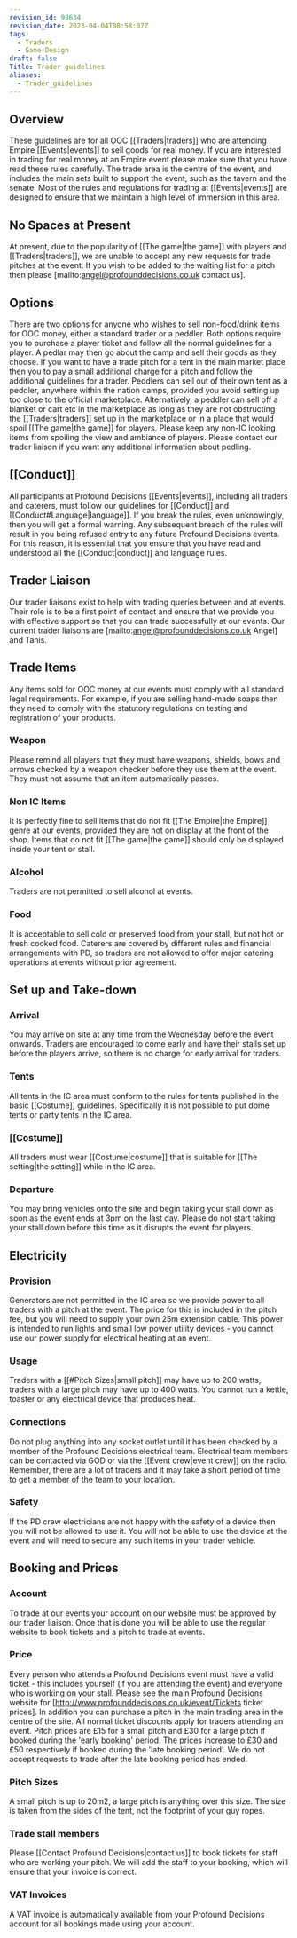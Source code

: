 ```yaml
---
revision_id: 98634
revision_date: 2023-04-04T08:58:07Z
tags:
  - Traders
  - Game-Design
draft: false
Title: Trader guidelines
aliases:
  - Trader_guidelines
---
```

## Overview
These guidelines are for all OOC [[Traders|traders]] who are attending Empire [[Events|events]] to sell goods for real money. If you are interested in trading for real money at an Empire event please make sure that you have read these rules carefully.
The trade area is the centre of the event, and includes the main sets built to support the event, such as the tavern and the senate. Most of the rules and regulations for trading at [[Events|events]] are designed to ensure that we maintain a high level of immersion in this area.
## No Spaces at Present
At present, due to the popularity of [[The game|the game]] with players and [[Traders|traders]], we are unable to accept any new requests for trade pitches at the event. If you wish to be added to the waiting list for a pitch then please [mailto:angel@profounddecisions.co.uk contact us].
## Options
There are two options for anyone who wishes to sell non-food/drink items for OOC money, either a standard trader or a peddler. Both options require you to purchase a player ticket and follow all the normal guidelines for a player. A pedlar may then go about the camp and sell their goods as they choose. If you want to have a trade pitch for a tent in the main market place then you to pay a small additional charge for a pitch and follow the additional guidelines for a trader.
Peddlers can sell out of their own tent as a peddler, anywhere within the nation camps, provided you avoid setting up too close to the official marketplace. Alternatively, a peddler can sell off a blanket or cart etc in the marketplace as long as they are not obstructing the [[Traders|traders]] set up in the marketplace or in a place that would spoil [[The game|the game]] for players. Please keep any non-IC looking items from spoiling the view and ambiance of players. Please contact our trader liaison if you want any additional information about pedling.
## [[Conduct]]
All participants at Profound Decisions [[Events|events]], including all traders and caterers, must follow our guidelines for [[Conduct]] and [[Conduct#Language|language]]. If you break the rules, even unknowingly, then you will get a formal warning. Any subsequent breach of the rules will result in you being refused entry to any future Profound Decisions events. For this reason, it is essential that you ensure that you have read and understood all the [[Conduct|conduct]] and language rules.
## Trader Liaison
Our trader liaisons exist to help with trading queries between and at events. Their role is to be a first point of contact and ensure that we provide you with effective support so that you can trade successfully at our events. Our current trader liaisons are [mailto:angel@profounddecisions.co.uk Angel] and Tanis.
## Trade Items
Any items sold for OOC money at our events must comply with all standard legal requirements. For example, if you are selling hand-made soaps then they need to comply with the statutory regulations on testing and registration of your products.
### Weapon
Please remind all players that they must have weapons, shields, bows and arrows checked by a weapon checker before they use them at the event. They must not assume that an item automatically passes.
### Non IC Items
It is perfectly fine to sell items that do not fit [[The Empire|the Empire]] genre at our events, provided they are not on display at the front of the shop. Items that do not fit [[The game|the game]] should only be displayed inside your tent or stall.
### Alcohol
Traders are not permitted to sell alcohol at events.
### Food
It is acceptable to sell cold or preserved food from your stall, but not hot or fresh cooked food. Caterers are covered by different rules and financial arrangements with PD, so traders are not allowed to offer major catering operations at events without prior agreement.
## Set up and Take-down
### Arrival
You may arrive on site at any time from the Wednesday before the event onwards. Traders are encouraged to come early and have their stalls set up before the players arrive, so there is no charge for early arrival for traders.
### Tents
All tents in the IC area must conform to the rules for tents published in the basic [[Costume]] guidelines. Specifically it is not possible to put dome tents or party tents in the IC area.
### [[Costume]]
All traders must wear [[Costume|costume]] that is suitable for [[The setting|the setting]] while in the IC area. 
### Departure
You may bring vehicles onto the site and begin taking your stall down as soon as the event ends at 3pm on the last day. Please do not start taking your stall down before this time as it disrupts the event for players.
## Electricity
### Provision
Generators are not permitted in the IC area so we provide power to all traders with a pitch at the event. The price for this is included in the pitch fee, but you will need to supply your own 25m extension cable. This power is intended to run lights and small low power utility devices - you cannot use our power supply for electrical heating at an event.
### Usage
Traders with a [[#Pitch Sizes|small pitch]] may have up to 200 watts, traders with a large pitch may have up to 400 watts. You cannot run a kettle, toaster or any electrical device that produces heat.
### Connections
Do not plug anything into any socket outlet until it has been checked by a member of the Profound Decisions electrical team. Electrical team members can be contacted via GOD or via the [[Event crew|event crew]] on the radio. Remember, there are a lot of traders and it may take a short period of time to get a member of the team to your location.
### Safety
If the PD crew electricians are not happy with the safety of a device then you will not be allowed to use it. You will not be able to use the device at the event and will need to secure any such items in your trader vehicle.
## Booking and Prices
### Account
To trade at our events your account on our website must be approved by our trader liaison. Once that is done you will be able to use the regular website to book tickets and a pitch to trade at events.
### Price
Every person who attends a Profound Decisions event must have a valid ticket - this includes yourself (if you are attending the event) and everyone who is working on your stall.
Please see the main Profound Decisions website for [http://www.profounddecisions.co.uk/event/Tickets ticket prices]. In addition you can purchase a pitch in the main trading area in the centre of the site. All normal ticket discounts apply for traders attending an event.
Pitch prices are £15 for a small pitch and £30 for a large pitch if booked during the 'early booking' period. The prices increase to £30 and £50 respectively if booked during the 'late booking period'. We do not accept requests to trade after the late booking period has ended.
### Pitch Sizes
A small pitch is up to 20m2, a large pitch is anything over this size. The size is taken from the sides of the tent, not the footprint of your guy ropes.
### Trade stall members
Please [[Contact Profound Decisions|contact us]] to book tickets for staff who are working your pitch. We will add the staff to your booking, which will ensure that your invoice is correct.
### VAT Invoices
A VAT invoice is automatically available from your Profound Decisions account for all bookings made using your account.